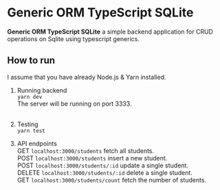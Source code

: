 # Generic ORM TypeScript SQLite
**Generic ORM TypeScript SQLite** a simple backend application for CRUD operations on Sqlite using typescript generics.


## How to run
I assume that you have already Node.js & Yarn installed.
1. Running backend<br />
    ```yarn dev```<br />
    The server will be running on port 3333.<br /><br />

2. Testing<br />
    ```yarn test```


3. API endpoints<br />
    GET ```localhost:3000/students``` fetch all students.<br/>
    POST ```localhost:3000/students``` insert a new student.<br />
    POST ```localhost:3000/students/:id``` update a single student. <br />
    DELETE ```localhost:3000/students/:id``` delete a single student. <br />
    GET ```localhost:3000/students/count``` fetch the number of students. <br />
